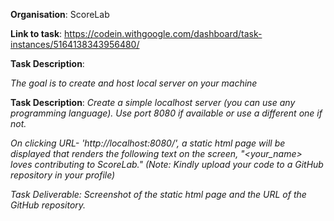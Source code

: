 **Organisation**: ScoreLab

**Link to task**: https://codein.withgoogle.com/dashboard/task-instances/5164138343956480/

**Task Description**:

_The goal is to create and host local server on your machine_

**Task Description**: _Create a simple localhost server (you can use any programming language). Use port 8080 if available or use a different one if not._

_On clicking URL- 'http://localhost:8080/', a static html page will be displayed that renders the following text on the screen, "<your_name> loves contributing to ScoreLab." (Note: Kindly upload your code to a GitHub repository in your profile)_

_Task Deliverable: Screenshot of the static html page and the URL of the GitHub repository._

